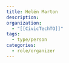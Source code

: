 ```yaml
---
title: Helén Marton
description:
organization:
  - "[[CivicTechTO]]"
tags:
  - type/person
categories:
  - role/organizer
---
```

